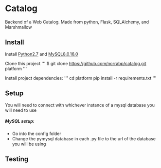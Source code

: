 # Catalog
Backend of a Web Catalog. Made from python, Flask, SQLAlchemy, and Marshmallow

## Install

Install [Python2.7](https://www.python.org/download/releases/2.7/) and [MySQL8.0.16.0](https://dev.mysql.com/downloads/)

Clone this project
'''
$ git clone https://github.com/norrabp/catalog.git platform
'''

Install project dependencies:
'''
cd platform
pip install -r requirements.txt
'''

## Setup

You will need to connect with whichever instance of a mysql database you will need to use

##### MySQL setup:
- Go into the config folder
- Change the pymysql database in each .py file to the url of the database you will be using

## Testing

